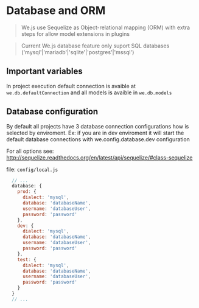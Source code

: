# Database and ORM

> We.js use Sequelize as Object-relational mapping (ORM) with extra steps for allow model extensions in plugins

> Current We.js database feature only suport SQL databases ('mysql'|'mariadb'|'sqlite'|'postgres'|'mssql') 

## Important variables

In project execution default connection is avaible at `we.db.defaultConnection` and all models is avaible in `we.db.models`

## Database configuration

By default all projects have 3 database connection configurations how is selected by enviroment.
Ex: if you are in dev enviroment it will start the default database connections with we.config.database.dev configuration

For all options see: http://sequelize.readthedocs.org/en/latest/api/sequelize/#class-sequelize

file: `config/local.js`

```js
  // ...
  database: {
    prod: {
      dialect: 'mysql',
      database: 'databaseName',
      username: 'databaseUser',
      password: 'password'
    },
    dev: {
      dialect: 'mysql',
      database: 'databaseName',
      username: 'databaseUser',
      password: 'password'
    },
    test: {
      dialect: 'mysql',
      database: 'databaseName',
      username: 'databaseUser',
      password: 'password'
    }
  }
  // ...
```
